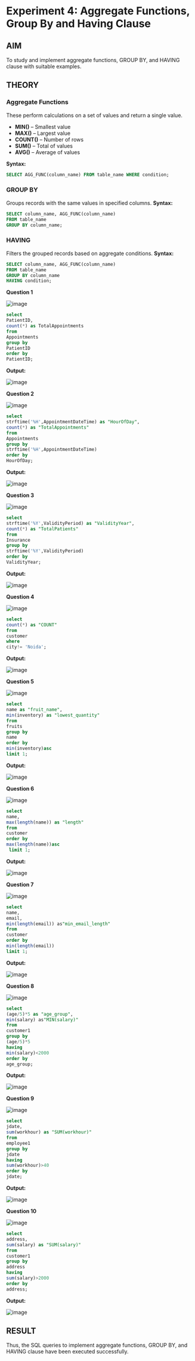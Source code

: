 # Experiment 4: Aggregate Functions, Group By and Having Clause

## AIM
To study and implement aggregate functions, GROUP BY, and HAVING clause with suitable examples.

## THEORY

### Aggregate Functions
These perform calculations on a set of values and return a single value.

- **MIN()** – Smallest value  
- **MAX()** – Largest value  
- **COUNT()** – Number of rows  
- **SUM()** – Total of values  
- **AVG()** – Average of values

**Syntax:**
```sql
SELECT AGG_FUNC(column_name) FROM table_name WHERE condition;
```
### GROUP BY
Groups records with the same values in specified columns.
**Syntax:**
```sql
SELECT column_name, AGG_FUNC(column_name)
FROM table_name
GROUP BY column_name;
```
### HAVING
Filters the grouped records based on aggregate conditions.
**Syntax:**
```sql
SELECT column_name, AGG_FUNC(column_name)
FROM table_name
GROUP BY column_name
HAVING condition;
```

**Question 1**

![image](https://github.com/user-attachments/assets/8d2c240a-0722-4ca7-b2d1-048c536983f4)


```sql
select 
PatientID,
count(*) as TotalAppointments
from
Appointments
group by
PatientID
order by
PatientID;
```

**Output:**

![image](https://github.com/user-attachments/assets/00d4de7f-dbbd-4e56-ad4d-0316df31fada)


**Question 2**

![image](https://github.com/user-attachments/assets/3f8a08f0-b433-4dc7-83ac-d9d074252a27)


```sql
select
strftime('%H',AppointmentDateTime) as "HourOfDay",
count(*) as "TotalAppointments"
from
Appointments
group by
strftime('%H',AppointmentDateTime)
order by
HourOfDay;
```

**Output:**

![image](https://github.com/user-attachments/assets/e22cab2d-fc4b-4d74-a7ae-87b0311e5575)


**Question 3**

![image](https://github.com/user-attachments/assets/ac3dfc06-0de9-4455-891a-b24aeb52e354)


```sql
select
strftime('%Y',ValidityPeriod) as "ValidityYear",
count(*) as "TotalPatients"
from
Insurance 
group by
strftime('%Y',ValidityPeriod)
order by
ValidityYear;
```

**Output:**

![image](https://github.com/user-attachments/assets/a9282aa2-8f1d-4de0-a5a5-cc1f59f20d14)


**Question 4**

![image](https://github.com/user-attachments/assets/a0281d3c-a2a3-4f64-ad99-53eb8b3624d8)

```sql
select
count(*) as "COUNT"
from
customer
where
city!= 'Noida';
```

**Output:**

![image](https://github.com/user-attachments/assets/56f9f1f3-27af-4f1b-89f0-b44058a34944)

**Question 5**

![image](https://github.com/user-attachments/assets/89675c30-4737-44ce-a568-9c9a6523fbb4)

```sql
select
name as "fruit_name",
min(inventory) as "lowest_quantity"
from
fruits
group by
name
order by
min(inventory)asc
limit 1;
```

**Output:**

![image](https://github.com/user-attachments/assets/9af2a783-253e-421d-aad0-2aa138577503)

**Question 6**

![image](https://github.com/user-attachments/assets/01940608-f0a6-4c65-aef7-56b552c6de3c)


```sql
select
name,
max(length(name)) as "length"
from
customer
order by
max(length(name))asc
 limit 1;
```

**Output:**

![image](https://github.com/user-attachments/assets/3b101303-836e-45c2-b198-02265ee5cf0f)


**Question 7**

![image](https://github.com/user-attachments/assets/fcebb145-56e4-42e1-bdfb-8b5e55b0fb8c)


```sql
select
name,
email,
min(length(email)) as"min_email_length"
from
customer
order by
min(length(email))
limit 1;
```

**Output:**

![image](https://github.com/user-attachments/assets/b07d85f2-c06f-4d0e-9f1d-a22fbde43de3)

**Question 8**

![image](https://github.com/user-attachments/assets/b6ea0588-e18c-47c1-aac4-083c873e6da8)


```sql
select 
(age/5)*5 as "age_group",
min(salary) as"MIN(salary)"
from
customer1
group by
(age/5)*5
having
min(salary)<2000
order by
age_group;
```

**Output:**

![image](https://github.com/user-attachments/assets/c45b5b5a-8f6c-40e6-b24e-bb27ca135852)

**Question 9**

![image](https://github.com/user-attachments/assets/f22820cf-96b1-4d51-8187-a10e9b53d67d)


```sql
select
jdate,
sum(workhour) as "SUM(workhour)"
from
employee1
group by
jdate
having
sum(workhour)>40
order by
jdate;
```

**Output:**

![image](https://github.com/user-attachments/assets/ebcdaf74-b273-4088-a206-5c1e87348e85)


**Question 10**

![image](https://github.com/user-attachments/assets/416baccf-8139-41a0-81ec-29febc0569fc)

```sql
select
address,
sum(salary) as "SUM(salary)"
from
customer1
group by
address
having
sum(salary)>2000
order by
address;
```

**Output:**

![image](https://github.com/user-attachments/assets/14964167-d0c3-4507-84df-6c6f1210625e)



## RESULT
Thus, the SQL queries to implement aggregate functions, GROUP BY, and HAVING clause have been executed successfully.
